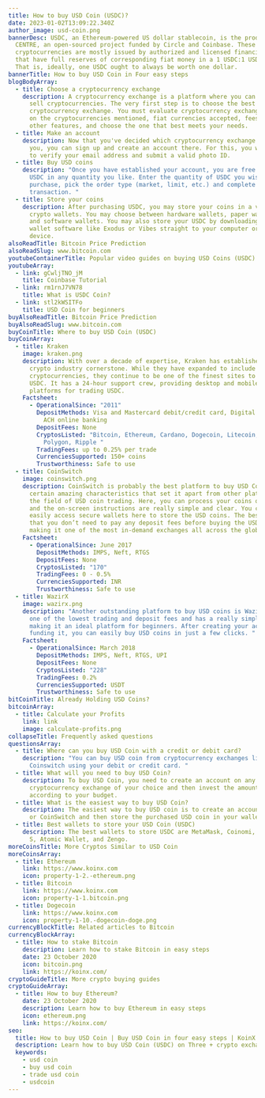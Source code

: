 ```yaml
---
title: How to buy USD Coin (USDC)?
date: 2023-01-02T13:09:22.340Z
author_image: usd-coin.png
bannerDesc: USDC, an Ethereum-powered US dollar stablecoin, is the product of
  CENTRE, an open-sourced project funded by Circle and Coinbase. These
  cryptocurrencies are mostly issued by authorized and licensed financial firms
  that have full reserves of corresponding fiat money in a 1 USDC:1 USD ratio.
  That is, ideally, one USDC ought to always be worth one dollar.
bannerTitle: How to buy USD Coin in Four easy steps
blogBodyArray:
  - title: Choose a cryptocurrency exchange
    description: A cryptocurrency exchange is a platform where you can purchase and
      sell cryptocurrencies. The very first step is to choose the best
      cryptocurrency exchange. You must evaluate cryptocurrency exchanges based
      on the cryptocurrencies mentioned, fiat currencies accepted, fees, and
      other features, and choose the one that best meets your needs.
  - title: Make an account
    description: Now that you've decided which cryptocurrency exchange is best for
      you, you can sign up and create an account there. For this, you will need
      to verify your email address and submit a valid photo ID.
  - title: Buy USD coins
    description: "Once you have established your account, you are free to purchase
      USDC in any quantity you like. Enter the quantity of USDC you wish to
      purchase, pick the order type (market, limit, etc.) and complete the
      transaction. "
  - title: Store your coins
    description: After purchasing USDC, you may store your coins in a variety of
      crypto wallets. You may choose between hardware wallets, paper wallets,
      and software wallets. You may also store your USDC by downloading crypto
      wallet software like Exodus or Vibes straight to your computer or mobile
      device.
alsoReadTitle: Bitcoin Price Prediction
alsoReadSlug: www.bitcoin.com
youtubeContainerTitle: Popular video guides on buying USD Coins (USDC)
youtubeArray:
  - link: gCwljTNO_jM
    title: Coinbase Tutorial
  - link: rm1rnJ7VN78
    title: What is USDC Coin?
  - link: stl2kWSITFo
    title: USD Coin for beginners
buyAlsoReadTitle: Bitcoin Price Prediction
buyAlsoReadSlug: www.bitcoin.com
buyCoinTitle: Where to buy USD Coin (USDC)
buyCoinArray:
  - title: Kraken
    image: kraken.png
    description: With over a decade of expertise, Kraken has established itself as a
      crypto industry cornerstone. While they have expanded to include over 217
      cryptocurrencies, they continue to be one of the finest sites to trade
      USDC. It has a 24-hour support crew, providing desktop and mobile
      platforms for trading USDC.
    Factsheet:
      - OperationalSince: "2011"
        DepositMethods: Visa and Mastercard debit/credit card, Digital wallet purchases,
          ACH online banking
        DepositFees: None
        CryptosListed: "Bitcoin, Ethereum, Cardano, Dogecoin, Litecoin, Polkadot,
          Polygon, Ripple "
        TradingFees: up to 0.25% per trade
        CurrenciesSupported: 150+ coins
        Trustworthiness: Safe to use
  - title: CoinSwitch
    image: coinswitch.png
    description: CoinSwitch is probably the best platform to buy USD Coin. It has
      certain amazing characteristics that set it apart from other platforms in
      the field of USD coin trading. Here, you can process your coins quickly,
      and the on-screen instructions are really simple and clear. You can also
      easily access secure wallets here to store the USD coins. The best part is
      that you don’t need to pay any deposit fees before buying the USD coins,
      making it one of the most in-demand exchanges all across the globe.
    Factsheet:
      - OperationalSince: June 2017
        DepositMethods: IMPS, Neft, RTGS
        DepositFees: None
        CryptosListed: "170"
        TradingFees: 0 - 0.5%
        CurrenciesSupported: INR
        Trustworthiness: Safe to use
  - title: WazirX
    image: wazirx.png
    description: "Another outstanding platform to buy USD coins is WazirX. It has
      one of the lowest trading and deposit fees and has a really simple UI,
      making it an ideal platform for beginners. After creating your account and
      funding it, you can easily buy USD coins in just a few clicks. "
    Factsheet:
      - OperationalSince: March 2018
        DepositMethods: IMPS, Neft, RTGS, UPI
        DepositFees: None
        CryptosListed: "228"
        TradingFees: 0.2%
        CurrenciesSupported: USDT
        Trustworthiness: Safe to use
bitCoinTitle: Already Holding USD Coins?
bitcoinArray:
  - title: Calculate your Profits
    link: link
    image: calculate-profits.png
collapseTitle: Frequently asked questions
questionsArray:
  - title: Where can you buy USD Coin with a credit or debit card?
    description: "You can buy USD coin from cryptocurrency exchanges like Binance or
      Coinswitch using your debit or credit card. "
  - title: What will you need to buy USD Coin?
    description: To buy USD Coin, you need to create an account on any
      cryptocurrency exchange of your choice and then invest the amount
      according to your budget.
  - title: What is the easiest way to buy USD Coin?
    description: The easiest way to buy USD coin is to create an account on Binance
      or CoinSwitch and then store the purchased USD coin in your wallet.
  - title: Best wallets to store your USD Coin (USDC)
    description: The best wallets to store USDC are MetaMask, Coinomi, Ledger Nano
      S, Atomic Wallet, and Zengo.
moreCoinsTitle: More Cryptos Similar to USD Coin
moreCoinsArray:
  - title: Ethereum
    link: https://www.koinx.com
    icon: property-1-2.-ethereum.png
  - title: Bitcoin
    link: https://www.koinx.com
    icon: property-1-1.bitcoin.png
  - title: Dogecoin
    link: https://www.koinx.com
    icon: property-1-10.-dogecoin-doge.png
currencyBlockTitle: Related articles to Bitcoin
currencyBlockArray:
  - title: How to stake Bitcoin
    description: Learn how to stake Bitcoin in easy steps
    date: 23 October 2020
    icon: bitcoin.png
    link: https://koinx.com/
cryptoGuideTitle: More crypto buying guides
cryptoGuideArray:
  - title: How to buy Ethereum?
    date: 23 October 2020
    description: Learn how to buy Ethereum in easy steps
    icon: ethereum.png
    link: https://koinx.com/
seo:
  title: How to buy USD Coin | Buy USD Coin in four easy steps | KoinX
  description: Learn how to buy USD Coin (USDC) on Three + crypto exchanges
  keywords:
    - usd coin
    - buy usd coin
    - trade usd coin
    - usdcoin
---
```

